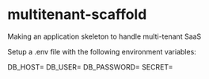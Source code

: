 # multitenant-scaffold
Making an application skeleton to handle multi-tenant SaaS 

Setup a .env file with the following environment variables:

DB_HOST=
DB_USER=
DB_PASSWORD=
SECRET=
